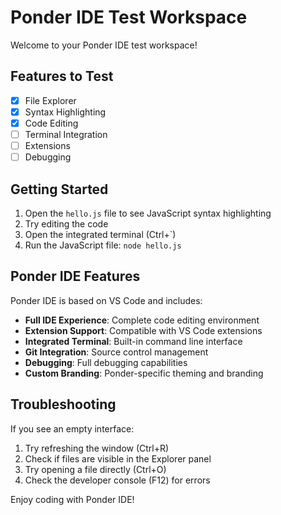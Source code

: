 # Ponder IDE Test Workspace

Welcome to your Ponder IDE test workspace!

## Features to Test

- [x] File Explorer
- [x] Syntax Highlighting
- [x] Code Editing
- [ ] Terminal Integration
- [ ] Extensions
- [ ] Debugging

## Getting Started

1. Open the `hello.js` file to see JavaScript syntax highlighting
2. Try editing the code
3. Open the integrated terminal (Ctrl+`)
4. Run the JavaScript file: `node hello.js`

## Ponder IDE Features

Ponder IDE is based on VS Code and includes:

- **Full IDE Experience**: Complete code editing environment
- **Extension Support**: Compatible with VS Code extensions
- **Integrated Terminal**: Built-in command line interface
- **Git Integration**: Source control management
- **Debugging**: Full debugging capabilities
- **Custom Branding**: Ponder-specific theming and branding

## Troubleshooting

If you see an empty interface:
1. Try refreshing the window (Ctrl+R)
2. Check if files are visible in the Explorer panel
3. Try opening a file directly (Ctrl+O)
4. Check the developer console (F12) for errors

Enjoy coding with Ponder IDE!
